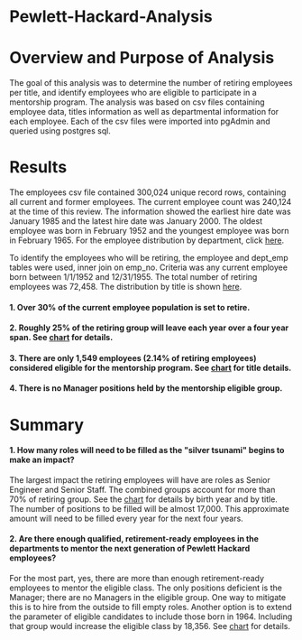 # Pewlett-Hackard-Analysis

# Overview and Purpose of Analysis
The goal of this analysis was to determine the number of retiring employees per title, and identify employees who are eligible to participate in a mentorship program.  The analysis was based on csv files containing employee data, titles information as well as departmental information for each employee.  Each of the csv files were imported into pgAdmin and queried using postgres sql.

# Results
The employees csv file contained 300,024 unique record rows, containing all current and former employees.  The current employee count was 240,124 at the time of this review.  The information showed the earliest hire date was January 1985 and the latest hire date was January 2000.  The oldest employee was born in February 1952 and the youngest employee was born in February 1965. For the employee distribution by department, click [here](  ).

To identify the employees who will be retiring, the employee and dept_emp tables were used, inner join on emp_no.  Criteria was any current employee born between 1/1/1952 and 12/31/1955.  The total number of retiring employees was 72,458.  The distribution by title is shown [here](  ).

#### 1.  Over 30% of the current employee population is set to retire.
#### 2.  Roughly 25% of the retiring group will leave each year over a four year span.  See [chart]( ) for details.
#### 3.  There are only 1,549 employees (2.14% of retiring employees) considered eligible for the mentorship program.  See [chart](  ) for title details.
#### 4.  There is no Manager positions held by the mentorship eligible group.

# Summary
#### 1. How many roles will need to be filled as the "silver tsunami" begins to make an impact?
The largest impact the retiring employees will have are roles as Senior Engineer and Senior Staff.  The combined groups account for more than 70% of retiring group.  See the [chart]( ) for details by birth year and by title.  The number of positions to be filled will be almost 17,000.  This approximate amount will need to be filled every year for the next four years.  

#### 2. Are there enough qualified, retirement-ready employees in the departments to mentor the next generation of Pewlett Hackard employees?
For the most part, yes, there are more than enough retirement-ready employees to mentor the eligible class.  The only positions deficient is the Manager; there are no Managers in the eligible group.  One way to mitigate this is to hire from the outside to fill empty roles.  Another option is to extend the parameter of eligible candidates to include those born in 1964.  Including that group would increase the eligible class by 18,356.  See [chart](  ) for details.   
